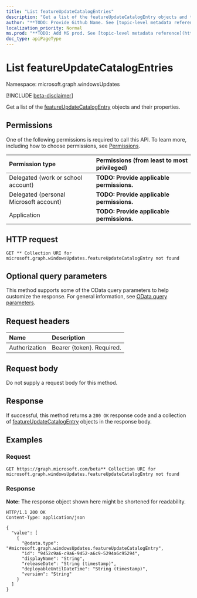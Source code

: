 ```yaml
---
title: "List featureUpdateCatalogEntries"
description: "Get a list of the featureUpdateCatalogEntry objects and their properties."
author: "**TODO: Provide Github Name. See [topic-level metadata reference](https://msgo.azurewebsites.net/add/document/guidelines/metadata.html#topic-level-metadata)**"
localization_priority: Normal
ms.prod: "**TODO: Add MS prod. See [topic-level metadata reference](https://msgo.azurewebsites.net/add/document/guidelines/metadata.html#topic-level-metadata)**"
doc_type: apiPageType
---
```


# List featureUpdateCatalogEntries
Namespace: microsoft.graph.windowsUpdates

[!INCLUDE [beta-disclaimer](../../includes/beta-disclaimer.md)]

Get a list of the [featureUpdateCatalogEntry](../resources/featureupdatecatalogentry.md) objects and their properties.

## Permissions
One of the following permissions is required to call this API. To learn more, including how to choose permissions, see [Permissions](/graph/permissions-reference).

|Permission type|Permissions (from least to most privileged)|
|:---|:---|
|Delegated (work or school account)|**TODO: Provide applicable permissions.**|
|Delegated (personal Microsoft account)|**TODO: Provide applicable permissions.**|
|Application|**TODO: Provide applicable permissions.**|

## HTTP request

<!-- {
  "blockType": "ignored"
}
-->
``` http
GET ** Collection URI for microsoft.graph.windowsUpdates.featureUpdateCatalogEntry not found
```

## Optional query parameters
This method supports some of the OData query parameters to help customize the response. For general information, see [OData query parameters](/graph/query-parameters).

## Request headers
|Name|Description|
|:---|:---|
|Authorization|Bearer {token}. Required.|

## Request body
Do not supply a request body for this method.

## Response

If successful, this method returns a `200 OK` response code and a collection of [featureUpdateCatalogEntry](../resources/featureupdatecatalogentry.md) objects in the response body.

## Examples

### Request
<!-- {
  "blockType": "request",
  "name": "list_featureupdatecatalogentry"
}
-->
``` http
GET https://graph.microsoft.com/beta** Collection URI for microsoft.graph.windowsUpdates.featureUpdateCatalogEntry not found
```


### Response
**Note:** The response object shown here might be shortened for readability.
<!-- {
  "blockType": "response",
  "truncated": true,
  "@odata.type": "Collection(microsoft.graph.windowsUpdates.featureUpdateCatalogEntry)"
}
-->
``` http
HTTP/1.1 200 OK
Content-Type: application/json

{
  "value": [
    {
      "@odata.type": "#microsoft.graph.windowsUpdates.featureUpdateCatalogEntry",
      "id": "9452c9a6-c9a6-9452-a6c9-5294a6c95294",
      "displayName": "String",
      "releaseDate": "String (timestamp)",
      "deployableUntilDateTime": "String (timestamp)",
      "version": "String"
    }
  ]
}
```

